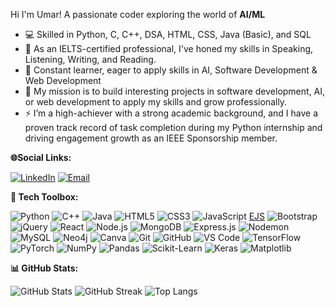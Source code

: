 Hi I'm Umar! A passionate coder exploring the world of **AI/ML**

- 💻 Skilled in Python, C, C++, DSA, HTML, CSS, Java (Basic), and SQL
- 🌱 As an IELTS-certified professional, I've honed my skills in Speaking, Listening, Writing, and Reading.
- 🧠 Constant learner, eager to apply skills in AI, Software Development & Web Development
- 🎯 My mission is to build interesting projects in software development, AI, or web development to apply my skills and grow professionally.
- ⚡ I’m a high-achiever with a strong academic background, and I have a proven track record of task completion during my Python internship and driving engagement growth as       an IEEE Sponsorship member.

**🌐Social Links:**

[![LinkedIn](https://img.shields.io/badge/LinkedIn-blue?style=for-the-badge&logo=linkedin)](https://www.linkedin.com/in/mumarijaz3800)
[![Email](https://img.shields.io/badge/Email-D14836?style=for-the-badge&logo=gmail&logoColor=white)](mailto:umarijazchoudhary380@gmail.com)


**🔧 Tech Toolbox:**

![Python](https://img.shields.io/badge/Python-3776AB?style=flat-square&logo=python&logoColor=white)
![C++](https://img.shields.io/badge/C++-00599C?style=flat-square&logo=c%2B%2B&logoColor=white)
![Java](https://img.shields.io/badge/Java-007396?style=flat-square&logo=java&logoColor=white)
![HTML5](https://img.shields.io/badge/HTML5-E34F26?style=flat-square&logo=html5&logoColor=white)
![CSS3](https://img.shields.io/badge/CSS3-1572B6?style=flat-square&logo=css3&logoColor=white)
![JavaScript](https://img.shields.io/badge/JavaScript-F7DF1E?style=flat-square&logo=javascript&logoColor=black)
[EJS](https://img.shields.io/badge/EJS-8A4182?style=flat-square&logo=ejs&logoColor=white)
![Bootstrap](https://img.shields.io/badge/Bootstrap-7952B3?style=flat-square&logo=bootstrap&logoColor=white)
![jQuery](https://img.shields.io/badge/jQuery-0769AD?style=flat-square&logo=jquery&logoColor=white)
![React](https://img.shields.io/badge/React-20232a?style=flat-square&logo=react&logoColor=61DAFB)
![Node.js](https://img.shields.io/badge/Node.js-339933?style=flat-square&logo=nodedotjs&logoColor=white)
![MongoDB](https://img.shields.io/badge/MongoDB-47A248?style=flat-square&logo=mongodb)
![Express.js](https://img.shields.io/badge/Express.js-000000?style=flat-square&logo=express)
![Nodemon](https://img.shields.io/badge/Nodemon-76D04B?style=flat-square&logo=nodemon&logoColor=white)
![MySQL](https://img.shields.io/badge/MySQL-4479A1?style=flat-square&logo=mysql&logoColor=white)
![Neo4j](https://img.shields.io/badge/Neo4j-4581C3?style=flat-square&logo=neo4j&logoColor=white)
![Canva](https://img.shields.io/badge/Canva-00C4CC?style=flat-square&logo=canva&logoColor=white)
![Git](https://img.shields.io/badge/Git-F05032?style=flat-square&logo=git&logoColor=white)
![GitHub](https://img.shields.io/badge/GitHub-181717?style=flat-square&logo=github&logoColor=white)
![VS Code](https://img.shields.io/badge/-VSCode-007ACC?style=flat-square&logo=visual-studio-code)
![TensorFlow](https://img.shields.io/badge/-TensorFlow-FF6F00?style=flat-square&logo=tensorflow&logoColor=white)
![PyTorch](https://img.shields.io/badge/-PyTorch-EE4C2C?style=flat-square&logo=pytorch&logoColor=white)
![NumPy](https://img.shields.io/badge/NumPy-013243?style=flat-square&logo=numpy&logoColor=white)
![Pandas](https://img.shields.io/badge/-Pandas-150458?style=flat-square&logo=pandas)
![Scikit-Learn](https://img.shields.io/badge/Scikit--Learn-F7931E?style=flat-square&logo=scikit-learn)
![Keras](https://img.shields.io/badge/Keras-D00000?style=flat-square&logo=keras&logoColor=white)
![Matplotlib](https://img.shields.io/badge/Matplotlib-11557C?style=flat-square&logo=matplotlib&logoColor=white)


**📊 GitHub Stats:**

![GitHub Stats](https://github-readme-stats.vercel.app/api?username=MUmarChoudhary&show_icons=true&theme=tokyonight&count_private=true)
![GitHub Streak](https://github-readme-streak-stats.herokuapp.com/?user=MUmarChoudhary&theme=radical)
![Top Langs](https://github-readme-stats.vercel.app/api/top-langs/?username=MUmarChoudhary&layout=compact&theme=dracula)
